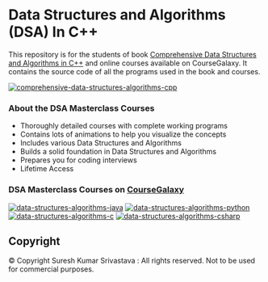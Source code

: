 # Data Structures and Algorithms (DSA) In C++

This  repository is for the students of book [Comprehensive Data Structures and Algorithms in C++](https://www.amazon.in/Comprehensive-Data-Structures-Algorithms-fundamentals/dp/9365898579) and online courses available on CourseGalaxy. It contains the source code of all the programs used in the book and courses.

[![comprehensive-data-structures-algorithms-cpp](https://github.com/user-attachments/assets/19b4ff22-198c-4c99-8cd4-05c3dc4f7766)](https://www.amazon.in/Comprehensive-Data-Structures-Algorithms-fundamentals/dp/9365898579)

### About the DSA Masterclass Courses
 * Thoroughly detailed courses with complete working programs
 * Contains lots of animations to help you visualize the concepts
 * Includes various Data Structures and Algorithms 
 * Builds a solid foundation in Data Structures and Algorithms
 * Prepares you for coding interviews 
 * Lifetime Access

### DSA Masterclass Courses on [CourseGalaxy](http://coursegalaxy.com/)

[![data-structures-algorithms-java](https://user-images.githubusercontent.com/96913690/200234744-14a5ed97-085f-44f3-9298-979c2053c580.jpg)](https://coursegalaxy.newzenler.com/courses/data-structures-algorithms-java-masterclass?coupon=GITHUB50)
[![data-structures-algorithms-python](https://user-images.githubusercontent.com/96913690/200234827-86aec10a-bfab-4371-91fc-e2be855ff1ff.jpg)](https://coursegalaxy.newzenler.com/courses/data-structures-algorithms-python-masterclass?coupon=GITHUB50)
[![data-structures-algorithms-c](https://user-images.githubusercontent.com/96913690/200234592-25d33957-0e9e-4cc0-b324-2a73325aca85.jpg)](https://coursegalaxy.newzenler.com/courses/data-structures-algorithms-c-masterclass?coupon=GITHUB50)
[![data-structures-algorithms-csharp](https://user-images.githubusercontent.com/96913690/200234905-67b85dfd-20c4-4f4b-afd2-e10d3568fff8.jpg)](https://coursegalaxy.newzenler.com/courses/data-structures-algorithms-csharp-masterclass?coupon=GITHUB50)

## Copyright
© Copyright Suresh Kumar Srivastava : All rights reserved.
Not to be used for commercial purposes.

